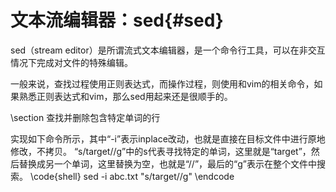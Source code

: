 文本流编辑器：sed{#sed}
=====================

sed（stream editor）是所谓流式文本编辑器，是一个命令行工具，可以在非交互情况下完成对文件的特殊编辑。

一般来说，查找过程使用正则表达式，而操作过程，则使用和vim的相关命令，如果熟悉正则表达式和vim，那么sed用起来还是很顺手的。

\section 查找并删除包含特定单词的行

实现如下命令所示，其中“-i”表示inplace改动，也就是直接在目标文件中进行原地修改，不拷贝。
“s/target//g”中的s代表寻找特定的单词，这里就是“target”，然后替换成另一个单词，这里替换为空，也就是“//”，最后的“g”表示在整个文件中搜索。
\code{shell}
sed -i abc.txt "s/target//g"
\endcode